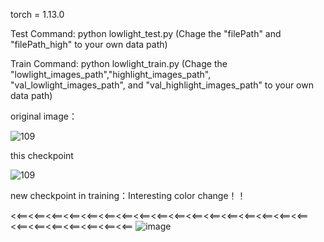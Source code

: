 
torch = 1.13.0

Test Command: python lowlight_test.py
(Chage the "filePath" and "filePath_high" to your own data path)


Train Command: python lowlight_train.py 
(Chage the "lowlight_images_path","highlight_images_path", "val_lowlight_images_path", and "val_highlight_images_path" to your own data path)


original image：

![109](https://github.com/hitzhangyu/FLW-Net/assets/30136020/25d35868-399d-49af-a842-51c8a6b64360)

this checkpoint

![109](https://github.com/hitzhangyu/FLW-Net/assets/30136020/fdd5678b-cfba-4a20-b028-2e85cf125b4d)

new checkpoint in training：Interesting color change！！

<<==<<==<<==<<==<<==<<==<<==<<==<<==<<==<<==<<==<<==<<==<<==<<==<<==<<==<<==<<==<<==<<==<<==<<==
![image](https://github.com/hitzhangyu/FLW-Net/assets/30136020/a4614d6f-52dc-44ac-a9a0-5426111d12f8)

